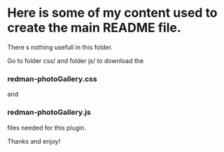 <h1>Here is some of my content used to create the main README file.</h1>

There s nothing usefull in this folder. 

Go to folder css/ and folder js/ to download the <h3>redman-photoGallery.css</h3> and <h3>redman-photoGallery.js</h3> files needed for this plugin.

Thanks and enjoy! 
